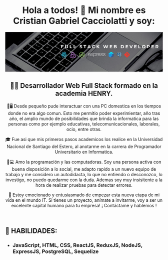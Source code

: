 
<h1 align="center">Hola a todos! 👋 Mi nombre es Cristian Gabriel Cacciolatti y soy:</h1>


<img src="./1642167163907.jpg" alt= "banner">


<h2 align="center">👩‍💻 Desarrollador Web Full Stack formado en la academia HENRY.</h2>

<p align="center">👶🖥️ Desde pequeño pude interactuar con una PC domestica en los tiempos donde no era algo comun. Esto me permitio poder experimientar, año tras año, el amplio mundo de posibilidades que brinda la informatica para las personas como por ejemplo educativas, telecomunicacionales, laborales, ocio, entre otras.</p>

<p align="center">🎓 Fue asi que mis primeros pasos academicos los realice en la Universidad Nacional de Santiago del Estero, al anotarme en la carrera de Programador Universitario en Informatica.</p>

<p align="center">🤩💻 Amo la programación y las computadoras. Soy una persona activa con buena disposición a lo social, me adapto rapido a un nuevo equipo de trabajo y me considero un autodidacta, lo que no entiendo o desconozco, lo investigo, no puedo quedarme con la duda. Ademas soy muy insisitente a la hora de realizar pruebas para detectar errores. </p>

<p align="center">👔 Estoy emocionado y entusiasmado de empezar esta nueva etapa de mi vida en el mundo IT. Si tienes un proyecto, anímate a invitarme, voy a ser un excelente capital humano para tu empresa!
¡ Contáctame y hablemos !</p>

<br>
<h2>🧰 HABILIDADES:</h2>
<ul>
  <li><h3>JavaScript, HTML, CSS, ReactJS, ReduxJS, NodeJS, ExpressJS, PostgreSQL, Sequelize</h3></li>
</ul>



<!--
**cristiangc92/cristiangc92** is a ✨ _special_ ✨ repository because its `README.md` (this file) appears on your GitHub profile.

Here are some ideas to get you started:

- 🔭 I’m currently working on ...
- 🌱 I’m currently learning ...
- 👯 I’m looking to collaborate on ...
- 🤔 I’m looking for help with ...
- 💬 Ask me about ...
- 📫 How to reach me: ...
- 😄 Pronouns: ...
- ⚡ Fun fact: ...
-->

